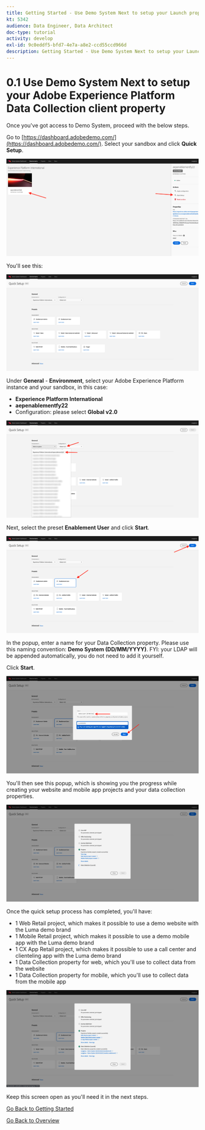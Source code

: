 ```yaml
---
title: Getting Started - Use Demo System Next to setup your Launch property
kt: 5342
audience: Data Engineer, Data Architect
doc-type: tutorial
activity: develop
exl-id: 9c0eddf5-bfd7-4e7a-a8e2-ccd55ccd966d
description: Getting Started - Use Demo System Next to setup your Launch property
---
```


# 0.1 Use Demo System Next to setup your Adobe Experience Platform Data Collection client property

Once you've got access to Demo System, proceed with the below steps.

Go to [https://dashboard.adobedemo.com/](https://dashboard.adobedemo.com/). Select your sandbox and click **Quick Setup**.

![DSN](../images/dsnh1.png)

You'll see this:

![DSN](../images/dsnhome.png)

Under **General** - **Environment**, select your Adobe Experience Platform instance and your sandbox, in this case:

* **Experience Platform International**
* **aepenablementfy22**
* Configuration: please select **Global v2.0**

![DSN](../images/dsn1.png)

Next, select the preset **Enablement User** and click **Start**.

![DSN](../images/dsn2.png)

In the popup, enter a name for your Data Collection property. Please use this naming convention: **Demo System (DD/MM/YYYY)**. FYI: your LDAP will be appended automatically, you do not need to add it yourself.

Click **Start**.

![DSN](../images/dsn3.png)

You'll then see this popup, which is showing you the progress while creating your website and mobile app projects and your data collection properties.

![DSN](../images/dsn4.png)

Once the quick setup process has completed, you'll have:

* 1 Web Retail project, which makes it possible to use a demo website with the Luma demo brand
* 1 Mobile Retail project, which makes it possible to use a demo mobile app with the Luma demo brand
* 1 CX App Retail project, which makes it possible to use a call center and clienteling app with the Luma demo brand
* 1 Data Collection property for web, which you'll use to collect data from the website
* 1 Data Collection property for mobile, which you'll use to collect data from the mobile app

![DSN](../images/dsn5.png)

Keep this screen open as you'll need it in the next steps.

[Go Back to Getting Started](./)

[Go Back to Overview](../)

